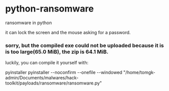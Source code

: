 # python-ransomware

ransomware in python  

it can lock the screen and the mouse asking for a password.  

### sorry, but the compiled exe could not be uploaded because it is is too large(65.0 MiB), the zip is 64.1 MiB.

luckily,  you can compile it yourself with:  

pyinstaller pyinstaller --noconfirm --onefile --windowed  "/home/tomgk-admin/Documents/malwares/hack-toolkit/payloads/ransomware/ransomware.py"
